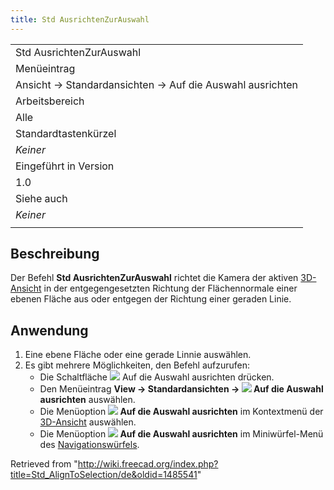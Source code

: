 ```yaml
---
title: Std AusrichtenZurAuswahl
---
```


|                                                          |
| -------------------------------------------------------- |
| Std AusrichtenZurAuswahl                                 |
| Menüeintrag                                              |
| Ansicht → Standardansichten → Auf die Auswahl ausrichten |
| Arbeitsbereich                                           |
| Alle                                                     |
| Standardtastenkürzel                                     |
| _Keiner_                                                 |
| Eingeführt in Version                                    |
| 1.0                                                      |
| Siehe auch                                               |
| _Keiner_                                                 |
|                                                          |

## Beschreibung

Der Befehl **Std AusrichtenZurAuswahl** richtet die Kamera der aktiven [3D-Ansicht](/3D_view/de "3D view/de") in der entgegengesetzten Richtung der Flächennormale einer ebenen Fläche aus oder entgegen der Richtung einer geraden Linie.

## Anwendung

1. Eine ebene Fläche oder eine gerade Linnie auswählen.
2. Es gibt mehrere Möglichkeiten, den Befehl aufzurufen:
   - Die Schaltfläche ![](/images/Std_AlignToSelection.svg) Auf die Auswahl ausrichten drücken.
   - Den Menüeintrag **View → Standardansichten → ![](/images/Std_AlignToSelection.svg) Auf die Auswahl ausrichten** auswählen.
   - Die Menüoption **![](/images/Std_AlignToSelection.svg) Auf die Auswahl ausrichten** im Kontextmenü der [3D-Ansicht](/3D_view/de "3D view/de") auswählen.
   - Die Menüoption **![](/images/Std_AlignToSelection.svg) Auf die Auswahl ausrichten** im Miniwürfel-Menü des [Navigationswürfels](/Navigation_Cube/de "Navigation Cube/de").

Retrieved from "<http://wiki.freecad.org/index.php?title=Std_AlignToSelection/de&oldid=1485541>"

